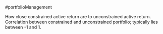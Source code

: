 #portfolioManagement 

How close constrained active return are to unconstrained active return. 
Correlation between constrained and unconstrained portfolio; typically lies between -1 and 1. 
